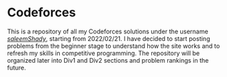 # Codeforces
This is a repository of all my Codeforces solutions under the username
*[saleemShady](https://codeforces.com/profile/saleemShady)*, 
starting from 2022/02/21. I have decided to start posting problems from
the beginner stage to understand how the site works and to refresh my skills
in competitive programming. The repository will be organized later into Div1
and Div2 sections and problem rankings in the future.
